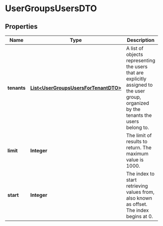 

# UserGroupsUsersDTO


## Properties

| Name | Type | Description | Notes |
|------------ | ------------- | ------------- | -------------|
|**tenants** | [**List&lt;UserGroupsUsersForTenantDTO&gt;**](UserGroupsUsersForTenantDTO.md) | A list of objects representing the users that are explicitly assigned to the user group, organized by the tenants the users belong to. |  [optional] |
|**limit** | **Integer** | The limit of results to return. The maximum value is 1000. |  [optional] |
|**start** | **Integer** | The index to start retrieving values from, also known as offset. The index begins at 0. |  [optional] |



